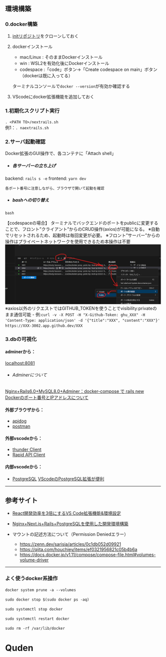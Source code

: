 ## 環境構築
### 0.docker構築
1. [initリポジトリ](https://github.com/githuno/init_devs)をクローンしておく  

2. dockerインストール
    - mac/Linux     : そのままDockerインストール　　
    - win           : WSL2を有効化後にDockerインストール　　
    - codespace     :「code」ボタン->「Create codespace on main」ボタン（dockerは既に入ってる）

    ターミナルコンソールで`docker --version`が有効か確認する  

3. VScodeにdocker拡張機能を追加しておく

### 1.初期化スクリプト実行
`. <PATH TO>/nextrails.sh`  
例1：`. naextrails.sh`  

### 2.サーバ起動確認
Docker拡張のGUI操作で、各コンテナに「Attach shell」

- ##### 各サーバーの立ち上げ
backend: `rails s -e`
frontend: `yarn dev`

    各ポート番号に注意しながら、ブラウザで開いて起動を確認

- ##### bashへの切り替え
`bash`

【codespaceの場合】
ターミナルでバックエンドのポートをpublicに変更することで、フロント”クライアント”からのCRUD操作(axios)が可能になる。
※自動でリセットされるため、起動時は毎回変更が必要。
※フロント”サーバー”からの操作はプライベートネットワークを使用できるため本操作は不要
![visibility-change](img/visibility-public.png)
※axios以外のリクエストではGITHUB_TOKENを使うことでvisibility:privateのまま通信可能
    - 例:`curl -v -X POST -H "X-Github-Token: ghu_XXX" -H 'Content-Type: application/json' -d '{"title":"XXX", "content":"XXX"}' https://XXX-3002.app.github.dev/XXX`

<!-- 【codespaceの場合】
1. `code <PATH TO>/frontend`および`code <PATH TO>/backend`
2. backend（rails）では、/config/environments/development.rb にエラーメッセージで指定されたホスト名を追記する。
    https://engr-sng.com/blog/ruby1

    /config/environments/development.rb
    ```
    Rails.application.configure do
    
    =====中略=====
    
        config.hosts << "xxxxxxxxxx.vfs.cloud9.ap-northeast-1.amazonaws.com"
    end
    ``` -->



### 3.dbの可視化
#### adminerから：
 [localhost:8081](http://localhost:8081)
- ###### Adminerについて
[Nginx+Rails6.0+MySQL8.0+Adminer：docker-compose で rails new](https://zenn.dev/junki555/articles/13da16e4f10c9dee2bb9)   
[Dockerのポート番号とIPアドレスについて](https://www.distant-view.co.jp/column/3107/)

#### 外部ブラウザから：
- [apidog](https://apidog.com/jp/)
- [postman](https://www.postman.com/)

#### 外部vscodeから：
- [thunder Client](https://marketplace.visualstudio.com/items?itemName=rangav.vscode-thunder-client)
- [Rapid API Client](https://marketplace.visualstudio.com/items?itemName=RapidAPI.vscode-rapidapi-client)

#### 内部vscodeから：
- [PostgreSQL](https://marketplace.visualstudio.com/items?itemName=ckolkman.vscode-postgres)
        [VScodeのPostgreSQL拡張が便利](https://od10z.wordpress.com/2019/12/17/vscode-extensions-for-postgresql/)   


---
## 参考サイト
- [React開発効率を3倍にするVS Code拡張機能&環境設定](https://qiita.com/newt0/items/b7810fb38c339ec5e4a7)  
- [Nginx+Next.js+Rails+PostgreSQLを使用した開発環境構築](https://computer-tb.co.jp/2022/06/22/nginxnext-jsrailspostgresql%E3%82%92%E4%BD%BF%E7%94%A8%E3%81%97%E3%81%9F%E9%96%8B%E7%99%BA%E7%92%B0%E5%A2%83%E6%A7%8B%E7%AF%89/)

- マウントの記述方法について（Permission Deniedエラー）
    - https://zenn.dev/sarisia/articles/0c1db052d09921
    - https://qiita.com/houchiey/items/ef0321956821c05b4b6a
    - https://docs.docker.jp/v1.11/compose/compose-file.html#volumes-volume-driver

---

### よく使うdocker系操作
`docker system prune -a --volumes`

`sudo docker stop $(sudo docker ps -aq)`

`sudo systemctl stop docker`

`sudo systemctl restart docker`

`sudo rm -rf /var/lib/docker`

# Quden